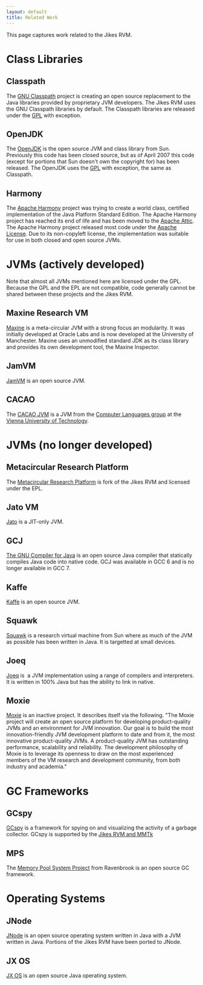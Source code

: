 ```yaml
---
layout: default
title: Related Work
---
```


This page captures work related to the Jikes RVM.

# Class Libraries

## Classpath

The [GNU Classpath](http://www.classpath.org/) project is creating an open source replacement to the Java libraries provided by proprietary JVM developers. The Jikes RVM uses the GNU Classpath libraries by default. The Classpath libraries are released under the [GPL](http://www.gnu.org/software/classpath/license.html) with exception.

## OpenJDK

The [OpenJDK](http://openjdk.dev.java.net/) is the open source JVM and class library from Sun. Previously this code has been closed source, but as of April 2007 this code (except for portions that Sun doesn't own the copyright for) has been released. The OpenJDK uses the [GPL](http://www.gnu.org/software/classpath/license.html) with exception, the same as Classpath.

## Harmony

The [Apache Harmony](http://harmony.apache.org/) project was trying to create a world class, certified implementation of the Java Platform Standard Edition. The Apache Harmony project has reached its end of life and has been moved to the [Apache Attic](http://attic.apache.org/). The Apache Harmony project released most code under the [Apache License](http://harmony.apache.org/license.html). Due to its non-copyleft license, the implementation was suitable for use in both closed and open source JVMs.

# JVMs (actively developed)

Note that almost all JVMs mentioned here are licensed under the GPL. Because the GPL and the EPL are not compatible, code generally cannot be shared between these projects and the Jikes RVM.

## Maxine Research VM

[Maxine](https://github.com/beehive-lab/Maxine-VM) is a meta-circular JVM with a strong focus an modularity. It was initially developed at Oracle Labs and is now developed at the University of Manchester. Maxine uses an unmodified standard JDK as its class library and provides its own development tool, the Maxine Inspector.

## JamVM

[JamVM](http://jamvm.sourceforge.net/) is an open source JVM.

## CACAO

The [CACAO JVM](http://www.complang.tuwien.ac.at/cacaojvm/) is a JVM from the [Computer Languages group](http://www.complang.tuwien.ac.at/) at the [Vienna University of Technology](http://www.tuwien.ac.at/).

# JVMs (no longer developed)

## Metacircular Research Platform

The [Metacircular Research Platform](https://github.com/codehaus/mrp) is fork of the Jikes RVM and licensed under the EPL.

## Jato VM

[Jato](http://www.jatovm.org/) is a JIT-only JVM.

## GCJ

[The GNU Compiler for Java](http://gcc.gnu.org/java/) is an open source Java compiler that statically compiles Java code into native code. GCJ was available in GCC 6 and is no longer available in GCC 7.

## Kaffe

[Kaffe](http://www.kaffe.org/) is an open source JVM.

## Squawk

[Squawk](http://research.sun.com/projects/dashboard.php?id=155) is a research virtual machine from Sun where as much of the JVM as possible has been written in Java. It is targetted at small devices.

## Joeq&nbsp;

[Joeq](http://joeq.sourceforge.net/) is&nbsp; a JVM implementation using a range of compilers and interpreters. It is written in 100% Java but has the ability to link in native.

## Moxie

[Moxie](http://moxie.sourceforge.net/) is an inactive project. It describes itself via the following. "The Moxie project will create an open source platform for developing product-quality JVMs and an environment for JVM innovation. Our goal is to build the most innovation-friendly JVM development platform to date and from it, the most innovative product-quality JVMs. A product-quality JVM has outstanding performance, scalability and reliability. The development philosophy of Moxie is to leverage its openness to draw on the most experienced members of the VM research and development community, from both industry and academia."


# GC Frameworks

## GCspy

[GCspy](http://www.cs.kent.ac.uk/projects/gc/gcspy/) is a framework for spying on and visualizing the activity of a garbage collector. GCspy is supported by the [Jikes RVM and MMTk](/UserGuide/MMTk/index.html#x19-23200016.4)

## MPS

The [Memory Pool System Project](http://www.ravenbrook.com/project/mps/) from Ravenbrook is an open source GC framework.

# Operating Systems

## JNode

[JNode](http://jnode.org/) is an open source operating system written in Java with a JVM written in Java. Portions of the Jikes RVM have been ported to JNode.

## JX OS

[JX OS](http://www4.informatik.uni-erlangen.de/Projects/JX/) is an open source Java operating system.
